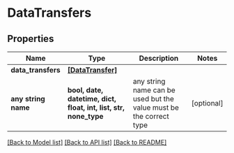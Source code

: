 # DataTransfers


## Properties
Name | Type | Description | Notes
------------ | ------------- | ------------- | -------------
**data_transfers** | [**[DataTransfer]**](DataTransfer.md) |  | 
**any string name** | **bool, date, datetime, dict, float, int, list, str, none_type** | any string name can be used but the value must be the correct type | [optional]

[[Back to Model list]](../README.md#documentation-for-models) [[Back to API list]](../README.md#documentation-for-api-endpoints) [[Back to README]](../README.md)


